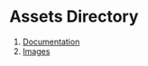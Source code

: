 # Assets Directory  
1. [Documentation](#_assests/imgs/README.md)
1. [Images](#_assests/imgs/README.md)  